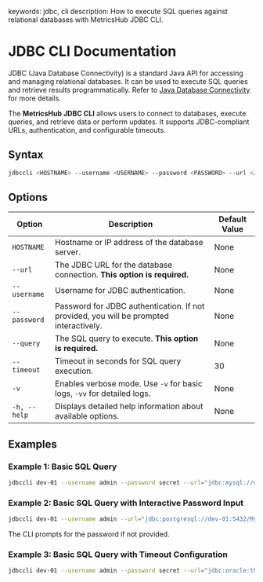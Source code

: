 keywords: jdbc, cli
description: How to execute SQL queries against relational databases with MetricsHub JDBC CLI.

# JDBC CLI Documentation

JDBC (Java Database Connectivity) is a standard Java API for accessing and managing relational databases. It can be used to execute SQL queries and retrieve results programmatically. Refer to [Java Database Connectivity](https://en.wikipedia.org/wiki/Java_Database_Connectivity) for more details.

The **MetricsHub JDBC CLI** allows users to connect to databases, execute queries, and retrieve data or perform updates. It supports JDBC-compliant URLs, authentication, and configurable timeouts.

## Syntax

```bash
jdbccli <HOSTNAME> --username <USERNAME> --password <PASSWORD> --url <JDBC URL> --query <SQL QUERY>
```

## Options

| Option       | Description                                                                            | Default Value |
| ------------ | -------------------------------------------------------------------------------------- | ------------- |
| `HOSTNAME`   | Hostname or IP address of the database server.                                         | None          |
| `--url`      | The JDBC URL for the database connection. **This option is required.**                 | None          |
| `--username` | Username for JDBC authentication.                                                      | None          |
| `--password` | Password for JDBC authentication. If not provided, you will be prompted interactively. | None          |
| `--query`    | The SQL query to execute. **This option is required.**                                 | None          |
| `--timeout`  | Timeout in seconds for SQL query execution.                                            | 30            |
| `-v`         | Enables verbose mode. Use `-v` for basic logs, `-vv` for detailed logs.                | None          |
| `-h, --help` | Displays detailed help information about available options.                            | None          |

## Examples

### Example 1: Basic SQL Query

```bash
jdbccli dev-01 --username admin --password secret --url="jdbc:mysql://dev-01:3306/MyDb" --query="SELECT * FROM users"
```

### Example 2: Basic SQL Query with Interactive Password Input

```bash
jdbccli dev-01 --username admin --url="jdbc:postgresql://dev-01:5432/MyDb" --query="SELECT * FROM employees"
```

The CLI prompts for the password if not provided.

### Example 3: Basic SQL Query with Timeout Configuration

```bash
jdbccli dev-01 --username admin --password secret --url="jdbc:oracle:thin:@dev-01:1521/MyDb" --query="UPDATE accounts SET balance = balance - 100" --timeout 60
```
